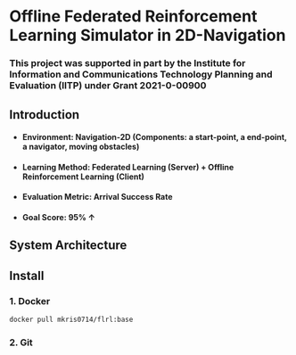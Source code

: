# Offline Federated Reinforcement Learning Simulator in 2D-Navigation

### This project was supported in part by the Institute for Information and Communications Technology Planning and Evaluation (IITP) under Grant 2021-0-00900

## Introduction
* #### Environment: Navigation-2D (Components: a start-point, a end-point, a navigator, moving obstacles)
* #### Learning Method: Federated Learning (Server) + Offline Reinforcement Learning (Client)
* #### Evaluation Metric: Arrival Success Rate
* #### Goal Score: 95% ↑ 

## System Architecture 


## Install

### 1. Docker
``` bash
docker pull mkris0714/flrl:base
```

### 2. Git
